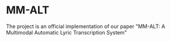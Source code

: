 # MM-ALT
The project is an official implementation of our paper "MM-ALT: A Multimodal Automatic Lyric Transcription System"
